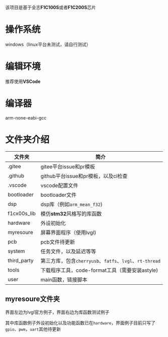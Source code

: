 该项目是基于全志**F1C100S**或者**F1C200S**芯片

# 操作系统

windows（linux平台未测试，请自行测试）

# 编辑环境

推荐使用**VSCode**

# 编译器

arm-none-eabi-gcc

# 文件夹介绍


| 文件夹      | 简介                                                    |
| ----------- | ------------------------------------------------------- |
| .gitee      | gitee平台issue和pr模板                                  |
| .github     | github平台issue和pr模板，以及ci检查                     |
| .vscode     | vscode配置文件                                          |
| bootloader  | bootloader文件                                          |
| dsp         | dsp库（例如`arm_mean_f32`)                              |
| f1cx00s_lib | 模仿**stm32**风格写的库函数                             |
| hardware    | 外设初始化                                              |
| myresoure   | 屏幕界面程序（使用lvgl)                                 |
| pcb         | pcb文件待更新                                           |
| system      | 任务文件，以及延迟等等                                  |
| third_party | 第三方库，包含`cherryusb`、`fatfs`、`lvgl`、`rt-thread` |
| tools       | 下载程序工具，code-format工具（需要安装astyle)          |
| user        | main函数，链接脚本                                      |

## myresoure文件夹

界面左边为lvgl官方例子，界面右边为库函数测试例子

其中库函数例子外设初始化以及功能函数已在`hardware`，界面例子目前只写了`gpio`、`pwm`，`uart`其他待更新
